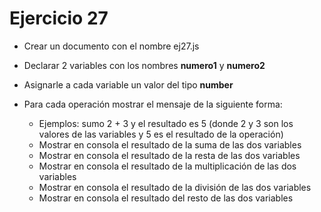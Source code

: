# Ejercicio 27

* Crear un documento con el nombre ej27.js
* Declarar 2 variables con los nombres **numero1** y **numero2**
* Asignarle a cada variable un valor del tipo **number**

* Para cada operación mostrar el mensaje de la siguiente forma: 
  * Ejemplos: sumo 2 + 3 y el resultado es 5 (donde 2 y 3 son los valores de las variables y 5 es el resultado de la operación)
  * Mostrar en consola el resultado de la suma de las dos variables
  * Mostrar en consola el resultado de la resta de las dos variables
  * Mostrar en consola el resultado de la multiplicación de las dos variables
  * Mostrar en consola el resultado de la división de las dos variables
  * Mostrar en consola el resultado del resto de las dos variables